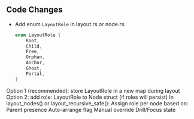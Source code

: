 ## Code Changes

- Add enum `LayoutRole` in layout.rs or node.rs:
  ```rust
  enum LayoutRole {
      Root,
      Child,
      Free,
      Orphan,
      Anchor,
      Ghost,
      Portal,
  }
Option 1 (recommended): store LayoutRole in a new map during layout
Option 2: add role: LayoutRole to Node struct (if roles will persist)
In layout_nodes() or layout_recursive_safe():
Assign role per node based on:
Parent presence
Auto-arrange flag
Manual override
Drill/Focus state

